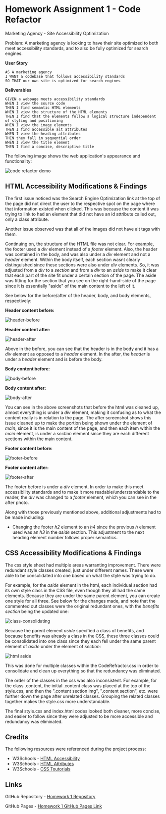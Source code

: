 # Homework Assignment 1 - Code Refactor

Marketing Agency - Site Accessibility Optimization

Problem: A marketing agency is looking to have their site optimized to both meet accessibility standards, and to also be fully optimized for search engines.

**User Story**

```
AS A marketing agency
I WANT a codebase that follows accessibility standards
SO THAT our own site is optimized for search engines
```

**Deliverables**

```
GIVEN a webpage meets accessibility standards
WHEN I view the source code
THEN I find semantic HTML elements
WHEN I view the structure of the HTML elements
THEN I find that the elements follow a logical structure independent of styling and positioning
WHEN I view the image elements
THEN I find accessible alt attributes
WHEN I view the heading attributes
THEN they fall in sequential order
WHEN I view the title element
THEN I find a concise, descriptive title
```

The following image shows the web application's appearance and functionality:

![code refactor demo](./Assets/01-html-css-git-homework-demo.png)

## HTML Accessibility Modifications & Findings

The first issue noticed was the Search Engine Optimization link at the top of the page did not direct the user to the respective spot on the page where that information existed when clicked. This was because the content it was trying to link to had an element that did not have an id attribute called out, only a class attribute. 

Another issue observed was that all of the images did not have alt tags with them.

Continuing on, the structure of the HTML file was not clear. For example, the footer used a *div* element instead of a *footer* element. Also, the header was contained in the body, and was also under a *div* element and not a *header* element. Within the body itself, each section wasnt clearly distinguished since these sections were also under *div* elements. So, it was adjusted from a *div* to a *section* and from a *div* to an *aside* to make it clear that each part of the site fit under a certain section of the page. The aside was fitting for the section that you see on the right-hand-side of the page since it is essentially "aside" of the main content to the left of it.

See below for the before/after of the header, body, and body elements, respectively:

**Header content before:**

![header-before](./Assets/images/headerbefore.png)

**Header content after:**

![header-after](./Assets/images/headerafter.png)

Above in the before, you can see that the header is in the body and it has a *div* element as opposed to a *header* element. In the after, the *header* is under a *header* element and is before the body.

**Body content before:**

![body-before](./Assets/images/bodyafter.png)

**Body content after:**

![body-after](./Assets/images/bodyafter.png)

You can see in the above screenshots that before the html was cleaned up, almost everything is under a *div* element, making it confusing as to what the content really is in relation to the page. The after screenshot shows this issue cleaned up to make the portion being shown under the element of *main*, since it is the main content of the page, and then each item within the *main* element, is under a *section* element since they are each different sections within the main content.

**Footer content before:**

![footer-before](./Assets/images/footerbefore.png)

**Footer content after:**

![footer-after](./Assets/images/footerafter.png)

The footer before is under a *div* element. In order to make this meet accessibility standards and to make it more readable/understandable to the reader, the *div* was changed to a *footer* element, which you can see in the after photo.

Along with those previously mentioned above, additional adjustments had to be made including:

* Changing the footer *h2* element to an *h4* since the previous *h* element used was an *h3* in the *aside* section. This adjustment to the next heading element number follows proper semantics.


## CSS Accessibility Modifications & Findings

The css style sheet had multiple areas warranting improvement. There were redundant style classes created, just under different names. These were able to be consolidated into one based on what the style was trying to do.

For example, for the *aside* element in the html, each individual section had its own style class in the CSS file, even though they all had the same elements. Because they are under the same parent element, you can create one style for all three. See below for the changes made, and note that the commented out classes were the original redundant ones, with the *benefits section* being the updated one:

![class-consolidating](./Assets/images/class-consolidating.png)

Because the parent element *aside* specified a class of benefits, and because benefits was already a class in the CSS, these three classes could be consolidated into one class since they each fell under the same parent element of *aside* under the element of *section*:

![html aside](./Assets/images/aside.png)

This was done for multiple classes within the CodeRefractor.css in order to consolidate and clean up everything so that the redundancy was eliminated.

The order of the classes in the css was also inconsistent. For example, for the class .content, the initial .content class was placed at the top of the style.css, and then the ".content section img", ".content section", etc. were further down the page after unrelated classes. Grouping the related classes together makes the style.css more understandable. 

The final style.css and index.html codes looked both cleaner, more concise, and easier to follow since they were adjusted to be more accessible and redundancy was eliminated.

## Credits

The following resources were referenced during the project process:

* W3Schools - [HTML Accessibility](https://www.w3schools.com/html/html_accessibility.asp "HTML Accessibility")
* W3Schools - [HTML Attributes](https://www.w3schools.com/tags/ref_attributes.asp "HTML Attributes") 
* W3Schools - [CSS Toutorials](https://www.w3schools.com/css/default.asp "CSS Toutorials")

## Links

GitHub Repository - [Homework 1 Repository](https://github.com/ktrudickm/Homework1 "Homework 1 Repository")

GitHub Pages - [Homework 1 GitHub Pages Link](https://ktrudickm.github.io/Homework1/ "Homework 1 GitHub Pages Link")



